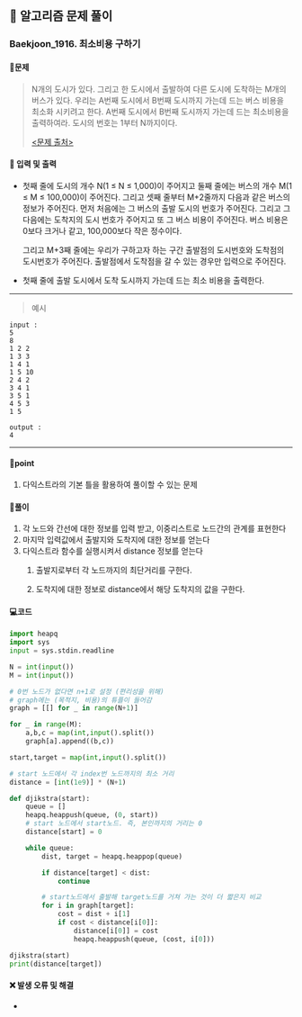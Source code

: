 ## 🐌 알고리즘 문제 풀이

### Baekjoon_1916. 최소비용 구하기

#### 📒문제

> N개의 도시가 있다. 그리고 한 도시에서 출발하여 다른 도시에 도착하는 M개의 버스가 있다. 우리는 A번째 도시에서 B번째 도시까지 가는데 드는 버스 비용을 최소화 시키려고 한다. A번째 도시에서 B번째 도시까지 가는데 드는 최소비용을 출력하여라. 도시의 번호는 1부터 N까지이다.
>
> [<문제 출처>](https://www.acmicpc.net/problem/1916)



#### :pushpin: 입력 및 출력

- 첫째 줄에 도시의 개수 N(1 ≤ N ≤ 1,000)이 주어지고 둘째 줄에는 버스의 개수 M(1 ≤ M ≤ 100,000)이 주어진다. 그리고 셋째 줄부터 M+2줄까지 다음과 같은 버스의 정보가 주어진다. 먼저 처음에는 그 버스의 출발 도시의 번호가 주어진다. 그리고 그 다음에는 도착지의 도시 번호가 주어지고 또 그 버스 비용이 주어진다. 버스 비용은 0보다 크거나 같고, 100,000보다 작은 정수이다.

  그리고 M+3째 줄에는 우리가 구하고자 하는 구간 출발점의 도시번호와 도착점의 도시번호가 주어진다. 출발점에서 도착점을 갈 수 있는 경우만 입력으로 주어진다.

- 첫째 줄에 출발 도시에서 도착 도시까지 가는데 드는 최소 비용을 출력한다.

---

> 예시

```
input :
5
8
1 2 2
1 3 3
1 4 1
1 5 10
2 4 2
3 4 1
3 5 1
4 5 3
1 5

output :
4
```

----




#### 🚀point

1. 다익스트라의 기본 틀을 활용하여 풀이할 수 있는 문제



#### 🔎풀이

1.  각 노드와 간선에 대한 정보를 입력 받고, 이중리스트로 노드간의 관계를 표현한다
1.  마지막 입력값에서 출발지와 도착지에 대한 정보를 얻는다
1.  다익스트라 함수를 실행시켜서 distance 정보를 얻는다
    1.  출발지로부터 각 노드까지의 최단거리를 구한다.

    1.  도착지에 대한 정보로 distance에서 해당 도착지의 값을 구한다.





#### 💻코드

```python
import heapq
import sys
input = sys.stdin.readline

N = int(input())
M = int(input())

# 0번 노드가 없다면 n+1로 설정 (편리성을 위해)
# graph에는 (목적지, 비용)의 튜플이 들어감
graph = [[] for _ in range(N+1)]

for _ in range(M):
    a,b,c = map(int,input().split())
    graph[a].append((b,c))

start,target = map(int,input().split())

# start 노드에서 각 index번 노드까지의 최소 거리
distance = [int(1e9)] * (N+1)

def djikstra(start):
    queue = []
    heapq.heappush(queue, (0, start))
    # start 노드에서 start노드. 즉, 본인까지의 거리는 0
    distance[start] = 0

    while queue:
        dist, target = heapq.heappop(queue)

        if distance[target] < dist:
            continue

        # start노드에서 출발해 target노드를 거쳐 가는 것이 더 짧은지 비교
        for i in graph[target]:
            cost = dist + i[1]
            if cost < distance[i[0]]:
                distance[i[0]] = cost
                heapq.heappush(queue, (cost, i[0]))

djikstra(start)
print(distance[target])
```



#### ❌ 발생 오류 및 해결

- 

  
